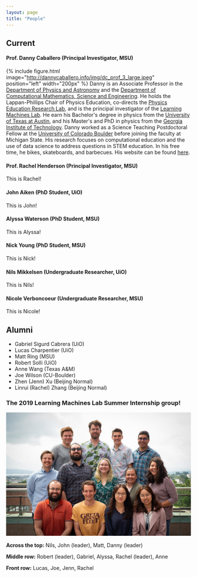 ```yaml
---
layout: page
title: "People"
---
```


## Current

#### Prof. Danny Caballero (Principal Investigator, MSU)

{% include figure.html image="http://dannycaballero.info/img/dc_prof_3_large.jpeg" position="left" width="200px" %} Danny is an Associate Professor in the [Department of Physics and Astronomy](https://pa.msu.edu) and the [Department of Computational Mathematics, Science and Engineering](https://cmse.msu.edu). He holds the Lappan-Phillips Chair of Physics Education, co-directs the [Physics Education Research Lab](https://perl.natsci.msu.edu), and is the principal investigator of the [Learning Machines Lab](https://learningmachineslab.github.io). He earn his Bachelor's degree in physics from the [University of Texas at Austin](https://ph.utexas.edu), and his Master's and PhD in physics from the [Georgia Institute of Technology](https://physics.gatech.edu). Danny worked as a Science Teaching Postdoctoral Fellow at the [University of Colorado Boulder](https://www.colorado.edu/physics) before joining the faculty at Michigan State. His research focuses on computational education and the use of data science to address questions in STEM education. In his free time, he bikes, skateboards, and barbecues. His website can be found [here](https://dannycab.github.io/).

#### Prof. Rachel Henderson (Principal Investigator, MSU)

This is Rachel!

#### John Aiken (PhD Student, UiO)

This is John!

#### Alyssa Waterson (PhD Student, MSU)

This is Alyssa!

#### Nick Young (PhD Student, MSU)

This is Nick!

#### Nils Mikkelsen (Undergraduate Researcher, UiO)

This is Nils!

#### Nicole Verboncoeur (Undergraduate Researcher, MSU)

This is Nicole!

## Alumni

* Gabriel Sigurd Cabrera (UiO)
* Lucas Charpentier (UiO)
* Matt Ring (MSU)
* Robert Solli (UiO)
* Anne Wang (Texas A&M)
* Joe Wilson (CU-Boulder)
* Zhen (Jenn) Xu (Beijing Normal)
* Linrui (Rachel) Zhang (Beijing Normal)

### The 2019 Learning Machines Lab Summer Internship group!

<img src="assets/2019_summer.jpg" alt="group photo" class="inline"/>

**Across the top:** Nils, John (leader), Matt, Danny (leader)

**Middle row:** Robert (leader), Gabriel, Alyssa, Rachel (leader), Anne

**Front row:** Lucas, Joe, Jenn, Rachel
